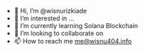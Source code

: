 - 👋 Hi, I’m @wisnurizkiade
- 👀 I’m interested in ...
- 🌱 I’m currently learning Solana Blockchain
- 💞️ I’m looking to collaborate on 
- 📫 How to reach me me@wisnu404.info

<!---
wisnurizkiade/wisnurizkiade is a ✨ special ✨ repository because its `README.md` (this file) appears on your GitHub profile.
You can click the Preview link to take a look at your changes.
--->
